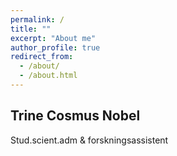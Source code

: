 ```yaml
---
permalink: /
title: ""
excerpt: "About me"
author_profile: true
redirect_from: 
  - /about/
  - /about.html
---
```


Trine Cosmus Nobel
------
Stud.scient.adm & forskningsassistent
